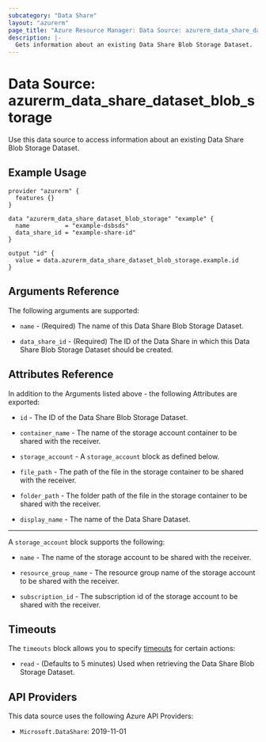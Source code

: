 ```yaml
---
subcategory: "Data Share"
layout: "azurerm"
page_title: "Azure Resource Manager: Data Source: azurerm_data_share_dataset_blob_storage"
description: |-
  Gets information about an existing Data Share Blob Storage Dataset.
---
```


# Data Source: azurerm_data_share_dataset_blob_storage

Use this data source to access information about an existing Data Share Blob Storage Dataset.

## Example Usage

```hcl
provider "azurerm" {
  features {}
}

data "azurerm_data_share_dataset_blob_storage" "example" {
  name          = "example-dsbsds"
  data_share_id = "example-share-id"
}

output "id" {
  value = data.azurerm_data_share_dataset_blob_storage.example.id
}
```

## Arguments Reference

The following arguments are supported:

* `name` - (Required) The name of this Data Share Blob Storage Dataset.

* `data_share_id` - (Required) The ID of the Data Share in which this Data Share Blob Storage Dataset should be created.

## Attributes Reference

In addition to the Arguments listed above - the following Attributes are exported:

* `id` - The ID of the Data Share Blob Storage Dataset.

* `container_name` - The name of the storage account container to be shared with the receiver.

* `storage_account` - A `storage_account` block as defined below.

* `file_path` - The path of the file in the storage container to be shared with the receiver.

* `folder_path` - The folder path of the file in the storage container to be shared with the receiver.

* `display_name` - The name of the Data Share Dataset.

---

A `storage_account` block supports the following:

* `name` - The name of the storage account to be shared with the receiver.

* `resource_group_name` - The resource group name of the storage account to be shared with the receiver.

* `subscription_id` - The subscription id of the storage account to be shared with the receiver.

## Timeouts

The `timeouts` block allows you to specify [timeouts](https://www.terraform.io/language/resources/syntax#operation-timeouts) for certain actions:

* `read` - (Defaults to 5 minutes) Used when retrieving the Data Share Blob Storage Dataset.

## API Providers
<!-- This section is generated, changes will be overwritten -->
This data source uses the following Azure API Providers:

* `Microsoft.DataShare`: 2019-11-01
